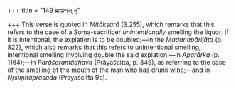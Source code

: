+++
title = "149 ब्राह्मणस् तु"

+++
This verse is quoted in *Mitākṣarā* (3.255), which remarks that this
refers to the case of a Soma-sacrificer *unintentionally* smelling the
liquor; if it is intentional, the expiation is to be doubled;—in the
*Madanapārijāta* (p. 822), which also remarks that this refers to
unintentional smelling; intentional smelling involving double the said
expiation;—in *Aparārka* (p. 1164);—in *Parāśaramādhava* (Prāyaścitta,
p. 349), as referring to the case of the smelling of the mouth of the
man who has drunk wine;—and in *Nṛsiṃhaprasāda* (Prāyaścitta 9b).


